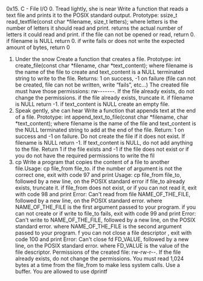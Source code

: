0x15. C - File I/O
0. Tread lightly, she is near
Write a function that reads a text file and prints it to the POSIX standard output. Prototype: ssize_t read_textfile(const char *filename, size_t letters); where letters is the number of letters it should read and print. returns the actual number of letters it could read and print. if the file can not be opened or read, return 0. if filename is NULL return 0. if write fails or does not write the expected amount of bytes, return 0
1. Under the snow
Create a function that creates a file. Prototype: int create_file(const char *filename, char *text_content); where filename is the name of the file to create and text_content is a NULL terminated string to write to the file. Returns: 1 on success, -1 on failure (file can not be created, file can not be written, write “fails”, etc…) The created file must have those permissions: rw-------. If the file already exists, do not change the permissions. if the file already exists, truncate it. if filename is NULL return -1. if text_content is NULL create an empty file.
2. Speak gently, she can hear
Write a function that appends text at the end of a file. Prototype: int append_text_to_file(const char *filename, char *text_content); where filename is the name of the file and text_content is the NULL terminated string to add at the end of the file. Return: 1 on success and -1 on failure. Do not create the file if it does not exist. If filename is NULL return -1. If text_content is NULL, do not add anything to the file. Return 1 if the file exists and -1 if the file does not exist or if you do not have the required permissions to write the fil
3. cp
Write a program that copies the content of a file to another file.Usage: cp file_from file_to. if the number of argument is not the correct one, exit with code 97 and print Usage: cp file_from file_to, followed by a new line, on the POSIX standard error if file_to already exists, truncate it. if file_from does not exist, or if you can not read it, exit with code 98 and print Error: Can't read from file NAME_OF_THE_FILE, followed by a new line, on the POSIX standard error. where NAME_OF_THE_FILE is the first argument passed to your program. if you can not create or if write to file_to fails, exit with code 99 and print Error: Can't write to NAME_OF_THE_FILE, followed by a new line, on the POSIX standard error. where NAME_OF_THE_FILE is the second argument passed to your program. f you can not close a file descriptor , exit with code 100 and print Error: Can't close fd FD_VALUE, followed by a new line, on the POSIX standard error. where FD_VALUE is the value of the file descriptor. Permissions of the created file: rw-rw-r--. If the file already exists, do not change the permissions. You must read 1,024 bytes at a time from the file_from to make less system calls. Use a buffer. You are allowed to use dprintf
